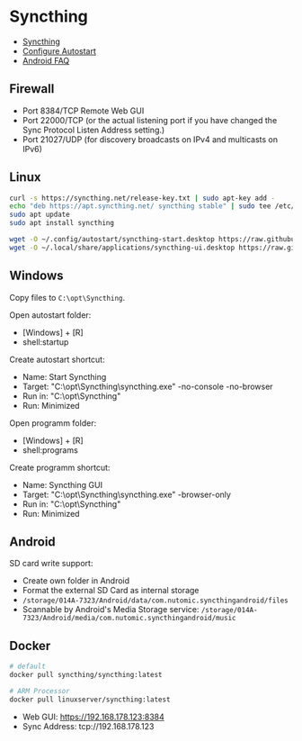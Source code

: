 # Syncthing

* [Syncthing](https://syncthing.net/)
* [Configure Autostart](https://docs.syncthing.net/users/autostart.html)
* [Android FAQ](https://github.com/syncthing/syncthing-android/wiki/Frequently-Asked-Questions)

## Firewall

* Port  8384/TCP Remote Web GUI
* Port 22000/TCP (or the actual listening port if you have changed the Sync Protocol Listen Address setting.)
* Port 21027/UDP (for discovery broadcasts on IPv4 and multicasts on IPv6)

## Linux

```bash
curl -s https://syncthing.net/release-key.txt | sudo apt-key add -
echo "deb https://apt.syncthing.net/ syncthing stable" | sudo tee /etc/apt/sources.list.d/syncthing.list
sudo apt update
sudo apt install syncthing

wget -O ~/.config/autostart/syncthing-start.desktop https://raw.githubusercontent.com/syncthing/syncthing/master/etc/linux-desktop/syncthing-start.desktop
wget -O ~/.local/share/applications/syncthing-ui.desktop https://raw.githubusercontent.com/syncthing/syncthing/master/etc/linux-desktop/syncthing-ui.desktop
```

## Windows

Copy files to `C:\opt\Syncthing`.

Open autostart folder:

* [Windows] + [R]
* shell:startup

Create autostart shortcut:

* Name: Start Syncthing
* Target: "C:\opt\Syncthing\syncthing.exe" -no-console -no-browser
* Run in: "C:\opt\Syncthing"
* Run: Minimized

Open programm folder:

* [Windows] + [R]
* shell:programs

Create programm shortcut:

* Name: Syncthing GUI
* Target: "C:\opt\Syncthing\syncthing.exe" -browser-only
* Run in: "C:\opt\Syncthing"
* Run: Minimized

## Android

SD card write support:

* Create own folder in Android
* Format the external SD Card as internal storage
* `/storage/014A-7323/Android/data/com.nutomic.syncthingandroid/files`
* Scannable by Android's Media Storage service: `/storage/014A-7323/Android/media/com.nutomic.syncthingandroid/music`

## Docker

```bash
# default
docker pull syncthing/syncthing:latest

# ARM Processor
docker pull linuxserver/syncthing:latest
```

* Web GUI: https://192.168.178.123:8384
* Sync Address: tcp://192.168.178.123
